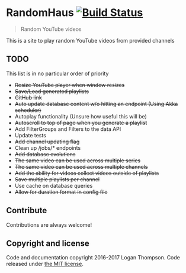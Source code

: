 # RandomHaus [![Build Status](https://travis-ci.org/Cobbleopolis/RandomHaus.svg?branch=master)](https://travis-ci.org/Cobbleopolis/RandomHaus)
> Random YouTube videos

This is a site to play random YouTube videos from provided channels

## TODO
This list is in no particular order of priority
- ~~Resize YouTube player when window resizes~~
- ~~Save/Load generated playlists~~
- ~~GitHub link~~
- ~~Auto update database content w/o hitting an endpoint (Using Akka scheduler)~~
- Autoplay functionality (Unsure how useful this will be)
- ~~Autoscroll to top of page when you generate a playlist~~
- Add FilterGroups and Filters to the data API
- Update tests
- ~~Add channel updating flag~~
- Clean up /jobs/* endpoints
- ~~Add database evolutions~~
- ~~The same video can be used across multiple series~~
- ~~The same video can be used across multiple channels~~
- ~~Add the ability for videos collect videos outside of playlists~~
- ~~Save multiple playlists per channel~~
- Use cache on database queries
- ~~Allow for duration format in config file~~

## Contribute

Contributions are always welcome!


## Copyright and license

Code and documentation copyright 2016-2017 Logan Thompson. Code released under [the MIT license](https://github.com/Cobbleopolis/RandomHaus/blob/master/LICENSE).
